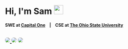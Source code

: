 # Hi, I'm Sam <img src = "https://raw.githubusercontent.com/MartinHeinz/MartinHeinz/master/wave.gif" width = 30px>

 <h4>SWE at <a href='https://www.capitalone.com/tech/software-engineering/'>Capital One</a> &ensp; | &ensp; CSE at <a href='https://cse.osu.edu/'>The Ohio State University</a></h4>
 
<a href="https://www.linkedin.com/in/sam-chlystek/"><img style="border-radius: 6px; overflow: hidden;" src="https://img.shields.io/badge/LinkedIn-0077B5?style=for-the-badge&logo=linkedin&logoColor=white"></img>
	</a>
<a href="mailto:samchlystek20@gmail.com"><img style="border-radius: 6px;" src="https://img.shields.io/badge/Gmail-D14836?style=for-the-badge&logo=gmail&logoColor=white" /></a>
<a href="https://instagram.com/sam_chlystek"><img style="border-radius: 6px;" src="https://img.shields.io/badge/Instagram-E4405F?style=for-the-badge&logo=instagram&logoColor=white" /></a>
<br>
--- 
 
